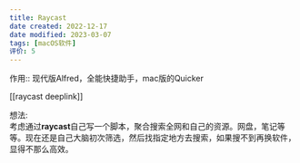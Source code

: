 ```yaml
---
title: Raycast
date created: 2022-12-17
date modified: 2023-03-07
tags: [macOS软件]
评价: 5
---
```


作用:: 现代版Alfred，全能快捷助手，mac版的Quicker

[[raycast deeplink]]

想法:  
考虑通过**raycast**自己写一个脚本，聚合搜索全网和自己的资源。网盘，笔记等等。现在还是自己大脑初次筛选，然后找指定地方去搜索，如果搜不到再换软件，显得不那么高效。
